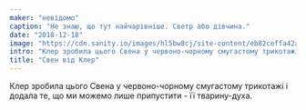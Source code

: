```yaml
---
maker: "невідомо"
caption: "Не знаю, що тут найчарівніше. Светр або дівчина."
date: "2018-12-18"
image: "https://cdn.sanity.io/images/hl5bw8cj/site-content/eb82ceffa42a328a5e2ffa423fe3d5d09963aa9f-3497x2134.jpg"
intro: "Клер зробила цього Свена у червоно-чорному смугастому трикотажі і додала те, що ми можемо лише припустити - її тварину-духа."
title: "Свен від Клер"
---
```



Клер зробила цього Свена у червоно-чорному смугастому трикотажі і додала те, що ми можемо лише припустити - її тварину-духа.

